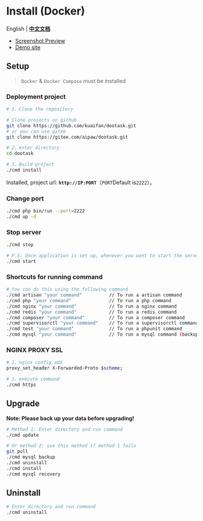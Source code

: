 # Install (Docker)

English | **[中文文档](./README_CN.md)**

- [Screenshot Preview](README_PREVIEW.md)
- [Demo site](http://www.dootask.com/)

## Setup

> `Docker` & `Docker Compose` must be installed


### Deployment project

```bash
# 1、Clone the repository

# Clone projects on github
git clone https://github.com/kuaifan/dootask.git
# or you can use gitee
git clone https://gitee.com/aipaw/dootask.git

# 2、enter directory
cd dootask

# 3、Build project
./cmd install
```
Installed, project url: **`http://IP:PORT`**（`PORT`Default is`2222`）。

### Change port

```bash
./cmd php bin/run --port=2222
./cmd up -d
```

### Stop server

```bash
./cmd stop

# P.S: Once application is set up, whenever you want to start the server (if it is stopped) run below command
./cmd start
```

### Shortcuts for running command

```bash
# You can do this using the following command
./cmd artisan "your command"          // To run a artisan command
./cmd php "your command"              // To run a php command
./cmd nginx "your command"            // To run a nginx command
./cmd redis "your command"            // To run a redis command
./cmd composer "your command"         // To run a composer command
./cmd supervisorctl "your command"    // To run a supervisorctl command
./cmd test "your command"             // To run a phpunit command
./cmd mysql "your command"            // To run a mysql command (backup: Backup database, recovery: Restore database)
```

### NGINX PROXY SSL

```bash 
# 1、nginx config add
proxy_set_header X-Forwarded-Proto $scheme;

# 2、execute command
./cmd https
```

## Upgrade

**Note: Please back up your data before upgrading!**

```bash
# Method 1: Enter directory and run command
./cmd update

# Or method 2: use this method if method 1 fails
git pull
./cmd mysql backup
./cmd uninstall
./cmd install
./cmd mysql recovery
```

## Uninstall

```bash
# Enter directory and run command
./cmd uninstall
```
